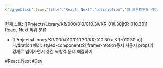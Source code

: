 ```yaml
---
{"dg-publish":true,"title":"React, Next","description":"웹 프론트엔드 라이브러리인 React와 프레임워크인 Next를 학습하면 배운것을 기록합니다. 단순한 기술적인 내용보다는 경험위주로 해당 기술을 통해 구현한것, 트러블 슈팅등을 다룹니다.","permalink":"/projects/library/kr/000/010/010-30/kr-010-30/","dgPassFrontmatter":true,"noteIcon":"0","created":"2024-11-29T12:46:13.480+09:00","updated":"2024-12-18T21:35:40.017+09:00"}
---
```


현재 노트: [[Projects/Library/KR/000/010/010.30/KR-010.30\|KR-010.30]] React, Next
하위 분류
- [[Projects/Library/KR/000/010/010.30/KR-010.30 a\|KR-010.30 a]] Hydration 에러: styled-components와 framer-motion동시 사용시 props가 강제로 넘어가면서 생긴 복합적 문제 해결하기

#React_Next #Dev 